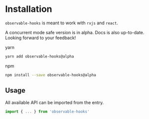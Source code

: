 # Installation

`observable-hooks` is meant to work with `rxjs` and `react`.

A concurrent mode safe version is in alpha. Docs is also up-to-date. Looking forward to your feedback!

yarn

```bash
yarn add observable-hooks@alpha
```

npm

```bash
npm install --save observable-hooks@alpha
```

## Usage

All available API can be imported from the entry.

```javascript
import { ... } from 'observable-hooks'
```
